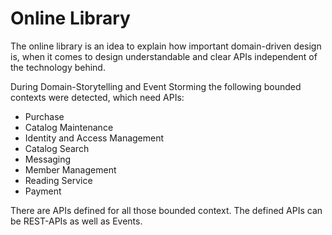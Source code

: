 # Online Library

The online library is an idea to explain how important domain-driven design is, when it comes to design understandable and clear APIs independent of the technology behind.
 
During Domain-Storytelling and Event Storming the following bounded contexts were detected, which need APIs:

- Purchase
- Catalog Maintenance
- Identity and Access Management
- Catalog Search
- Messaging
- Member Management
- Reading Service
- Payment

There are APIs defined for all those bounded context. The defined APIs can be REST-APIs as well as Events.